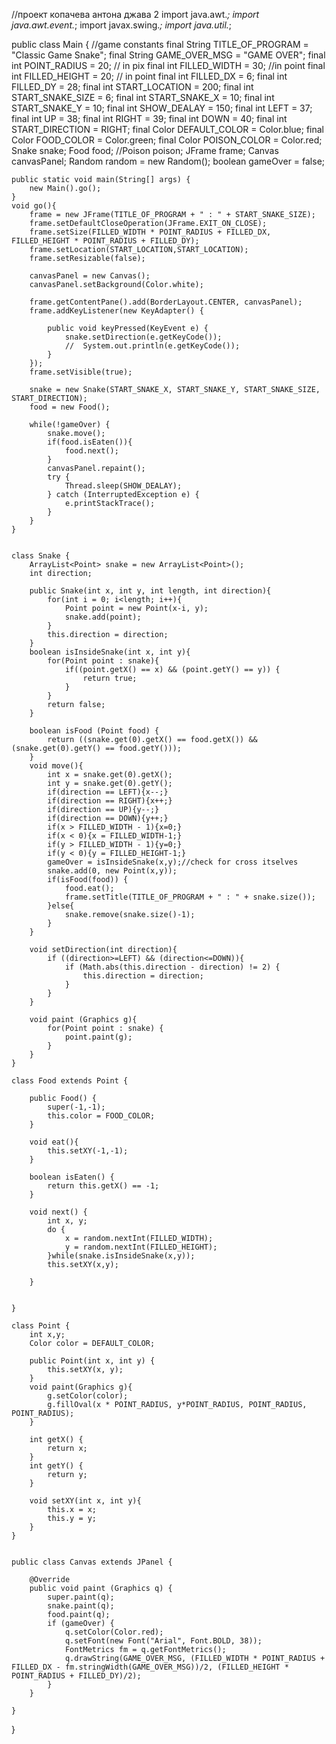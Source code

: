 //проект копачева антона джава 2
import java.awt.*;
import java.awt.event.*;
import javax.swing.*;
import java.util.*;




public class Main {
    //game constants
    final String TITLE_OF_PROGRAM = "Classic Game Snake";
    final String GAME_OVER_MSG = "GAME OVER";
    final int POINT_RADIUS = 20; // in pix
    final int FILLED_WIDTH = 30; //in point
    final int FILLED_HEIGHT = 20; // in point
    final int FILLED_DX = 6;
    final int FILLED_DY = 28;
    final int START_LOCATION = 200;
    final int START_SNAKE_SIZE = 6;
    final int START_SNAKE_X = 10;
    final int START_SNAKE_Y = 10;
    final int SHOW_DEALAY = 150;
    final int LEFT = 37;
    final int UP = 38;
    final int RIGHT = 39;
    final int DOWN = 40;
    final int START_DIRECTION = RIGHT;
    final Color DEFAULT_COLOR = Color.blue;
    final Color FOOD_COLOR = Color.green;
    final Color POISON_COLOR = Color.red;
    Snake snake;
    Food food;
    //Poison poison;
    JFrame frame;
    Canvas canvasPanel;
    Random random = new Random();
    boolean gameOver = false;


    public static void main(String[] args) {
        new Main().go();
    }
    void go(){
        frame = new JFrame(TITLE_OF_PROGRAM + " : " + START_SNAKE_SIZE);
        frame.setDefaultCloseOperation(JFrame.EXIT_ON_CLOSE);
        frame.setSize(FILLED_WIDTH * POINT_RADIUS + FILLED_DX, FILLED_HEIGHT * POINT_RADIUS + FILLED_DY);
        frame.setLocation(START_LOCATION,START_LOCATION);
        frame.setResizable(false);

        canvasPanel = new Canvas();
        canvasPanel.setBackground(Color.white);

        frame.getContentPane().add(BorderLayout.CENTER, canvasPanel);
        frame.addKeyListener(new KeyAdapter() {

            public void keyPressed(KeyEvent e) {
                snake.setDirection(e.getKeyCode());
                //  System.out.println(e.getKeyCode());
            }
        });
        frame.setVisible(true);

        snake = new Snake(START_SNAKE_X, START_SNAKE_Y, START_SNAKE_SIZE, START_DIRECTION);
        food = new Food();

        while(!gameOver) {
            snake.move();
            if(food.isEaten()){
                food.next();
            }
            canvasPanel.repaint();
            try {
                Thread.sleep(SHOW_DEALAY);
            } catch (InterruptedException e) {
                e.printStackTrace();
            }
        }
    }


    class Snake {
        ArrayList<Point> snake = new ArrayList<Point>();
        int direction;

        public Snake(int x, int y, int length, int direction){
            for(int i = 0; i<length; i++){
                Point point = new Point(x-i, y);
                snake.add(point);
            }
            this.direction = direction;
        }
        boolean isInsideSnake(int x, int y){
            for(Point point : snake){
                if((point.getX() == x) && (point.getY() == y)) {
                    return true;
                }
            }
            return false;
        }

        boolean isFood (Point food) {
            return ((snake.get(0).getX() == food.getX()) && (snake.get(0).getY() == food.getY()));
        }
        void move(){
            int x = snake.get(0).getX();
            int y = snake.get(0).getY();
            if(direction == LEFT){x--;}
            if(direction == RIGHT){x++;}
            if(direction == UP){y--;}
            if(direction == DOWN){y++;}
            if(x > FILLED_WIDTH - 1){x=0;}
            if(x < 0){x = FILLED_WIDTH-1;}
            if(y > FILLED_WIDTH - 1){y=0;}
            if(y < 0){y = FILLED_HEIGHT-1;}
            gameOver = isInsideSnake(x,y);//check for cross itselves
            snake.add(0, new Point(x,y));
            if(isFood(food)) {
                food.eat();
                frame.setTitle(TITLE_OF_PROGRAM + " : " + snake.size());
            }else{
                snake.remove(snake.size()-1);
            }
        }

        void setDirection(int direction){
            if ((direction>=LEFT) && (direction<=DOWN)){
                if (Math.abs(this.direction - direction) != 2) {
                    this.direction = direction;
                }
            }
        }

        void paint (Graphics g){
            for(Point point : snake) {
                point.paint(g);
            }
        }
    }

    class Food extends Point {

        public Food() {
            super(-1,-1);
            this.color = FOOD_COLOR;
        }

        void eat(){
            this.setXY(-1,-1);
        }

        boolean isEaten() {
            return this.getX() == -1;
        }

        void next() {
            int x, y;
            do {
                x = random.nextInt(FILLED_WIDTH);
                y = random.nextInt(FILLED_HEIGHT);
            }while(snake.isInsideSnake(x,y));
            this.setXY(x,y);

        }


    }

    class Point {
        int x,y;
        Color color = DEFAULT_COLOR;

        public Point(int x, int y) {
            this.setXY(x, y);
        }
        void paint(Graphics g){
            g.setColor(color);
            g.fillOval(x * POINT_RADIUS, y*POINT_RADIUS, POINT_RADIUS, POINT_RADIUS);
        }

        int getX() {
            return x;
        }
        int getY() {
            return y;
        }

        void setXY(int x, int y){
            this.x = x;
            this.y = y;
        }
    }


    public class Canvas extends JPanel {

        @Override
        public void paint (Graphics q) {
            super.paint(q);
            snake.paint(q);
            food.paint(q);
            if (gameOver) {
                q.setColor(Color.red);
                q.setFont(new Font("Arial", Font.BOLD, 38));
                FontMetrics fm = q.getFontMetrics();
                q.drawString(GAME_OVER_MSG, (FILLED_WIDTH * POINT_RADIUS + FILLED_DX - fm.stringWidth(GAME_OVER_MSG))/2, (FILLED_HEIGHT * POINT_RADIUS + FILLED_DY)/2);
            }
        }

    }
}
